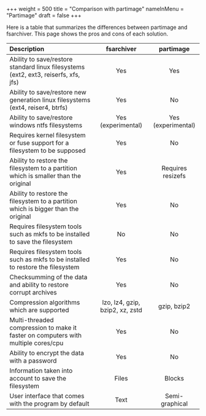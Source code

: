 +++
weight = 500
title = "Comparison with partimage"
nameInMenu = "Partimage"
draft = false
+++

Here is a table that summarizes the differences between partimage and
fsarchiver. This page shows the pros and cons of each solution.

|                            **Description**                                          |    **fsarchiver**               |    **partimage**     |
|:------------------------------------------------------------------------------------|:-------------------------------:|:--------------------:|
| Ability to save/restore standard linux filesystems (ext2, ext3, reiserfs, xfs, jfs) | Yes                             | Yes                  |
| Ability to save/restore new generation linux filesystems (ext4, reiser4, btrfs)     | Yes                             | No                   |
| Ability to save/restore windows ntfs filesystems                                    | Yes (experimental)              | Yes (experimental)   |
| Requires kernel filesystem or fuse support for a filesystem to be supposed          | Yes                             | No                   |
| Ability to restore the filesystem to a partition which is smaller than the original | Yes                             | Requires resizefs    |
| Ability to restore the filesystem to a partition which is bigger than the original  | Yes                             | No                   |
| Requires filesystem tools such as mkfs to be installed to save the filesystem       | No                              | No                   |
| Requires filesystem tools such as mkfs to be installed to restore the filesystem    | Yes                             | No                   |
| Checksumming of the data and ability to restore corrupt archives                    | Yes                             | No                   |
| Compression algorithms which are supported                                          | lzo, lz4, gzip, bzip2, xz, zstd | gzip, bzip2          |
| Multi-threaded compression to make it faster on computers with multiple cores/cpu   | Yes                             | No                   |
| Ability to encrypt the data with a password                                         | Yes                             | No                   |
| Information taken into account to save the filesystem                               | Files                           | Blocks               |
| User interface that comes with the program by default                               | Text                            | Semi-graphical       |
